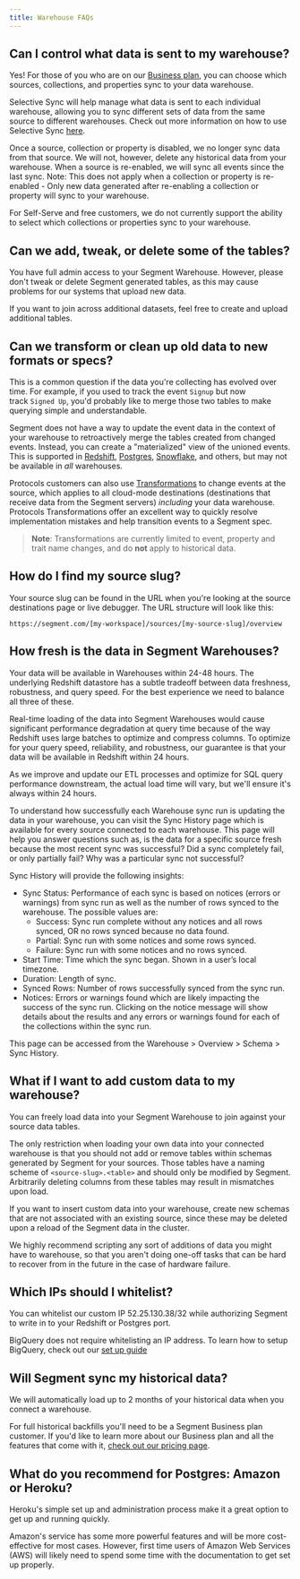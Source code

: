 ```yaml
---
title: Warehouse FAQs
---
```


## Can I control what data is sent to my warehouse?

Yes! For those of you who are on our [Business plan](https://segment.com/pricing), you can choose which sources, collections, and properties sync to your data warehouse.

Selective Sync will help manage what data is sent to each individual warehouse, allowing you to sync different sets of data from the same source to different warehouses. Check out more information on how to use Selective Sync [here](https://segment.com/docs/guides/filtering-data/#warehouse-selective-sync).

Once a source, collection or property is disabled, we no longer sync data from that source. We will not, however, delete any historical data from your warehouse. When a source is re-enabled, we will sync all events since the last sync. Note: This does not apply when a collection or property is re-enabled - Only new data generated after re-enabling a collection or property will sync to your warehouse.

For Self-Serve and free customers, we do not currently support the ability to select which collections or properties sync to your warehouse.


## Can we add, tweak, or delete some of the tables?

You have full admin access to your Segment Warehouse. However, please don't tweak or delete Segment generated tables, as this may cause problems for our systems that upload new data.

If you want to join across additional datasets, feel free to create and upload additional tables.

## Can we transform or clean up old data to new formats or specs?

This is a common question if the data you're collecting has evolved over time. For example, if you used to track the event `Signup` but now track `Signed Up`, you'd probably like to merge those two tables to make querying simple and understandable.

Segment does not have a way to update the event data in the context of your warehouse to retroactively merge the tables created from changed events. Instead, you can create a "materialized" view of the unioned events. This is supported in [Redshift](https://docs.aws.amazon.com/redshift/latest/dg/r_CREATE_VIEW.html), [Postgres](https://www.postgresql.org/docs/9.3/rules-materializedviews.html), [Snowflake](https://docs.snowflake.net/manuals/sql-reference/sql/create-view.html), and others, but may not be available in _all_ warehouses.

Protocols customers can also use [Transformations](/docs/protocols/transformations/) to change events at the source, which applies to all cloud-mode destinations (destinations that receive data from the Segment servers) _including_ your data warehouse. Protocols Transformations offer an excellent way to quickly resolve implementation mistakes and help transition events to a Segment spec.

> **Note**: Transformations are currently limited to event, property and trait name changes, and do **not** apply to historical data.


## How do I find my source slug?

Your source slug can be found in the URL when you're looking at the source destinations page or live debugger. The URL structure will look like this:

`https://segment.com/[my-workspace]/sources/[my-source-slug]/overview`

## How fresh is the data in Segment Warehouses?

Your data will be available in Warehouses within 24-48 hours. The underlying Redshift datastore has a subtle tradeoff between data freshness, robustness, and query speed. For the best experience we need to balance all three of these.

Real-time loading of the data into Segment Warehouses would cause significant performance degradation at query time because of the way Redshift uses large batches to optimize and compress columns. To optimize for your query speed, reliability, and robustness, our guarantee is that your data will be available in Redshift within 24 hours.

As we improve and update our ETL processes and optimize for SQL query performance downstream, the actual load time will vary, but we'll ensure it's always within 24 hours.

To understand how successfully each Warehouse sync run is updating the data in your warehouse, you can visit the Sync History page which is available for every source connected to each warehouse. This page will help you answer questions such as, is the data for a specific source fresh because the most recent sync was successful? Did a sync completely fail, or only partially fail? Why was a particular sync not successful?

Sync History will provide the following insights: 
- Sync Status: Performance of each sync is based on notices (errors or warnings) from sync run as well as the number of rows synced to the warehouse. The possible values are:
    - Success: Sync run complete without any notices and all rows synced, OR no rows synced because no data found.
    - Partial: Sync run with some notices and some rows synced.
    - Failure: Sync run with some notices and no rows synced.
- Start Time: Time which the sync began. Shown in a user’s local timezone. 
- Duration: Length of sync.
- Synced Rows: Number of rows successfully synced from the sync run.
- Notices: Errors or warnings found which are likely impacting the success of the sync run. Clicking on the notice message will show details about the results and any errors or warnings found for each of the collections within the sync run.

This page can be accessed from the Warehouse > Overview > Schema > Sync History.


## What if I want to add custom data to my warehouse?

You can freely load data into your Segment Warehouse to join against your source data tables.

The only restriction when loading your own data into your connected warehouse is that you should not add or remove tables within schemas generated by Segment for your sources. Those tables have a naming scheme of `<source-slug>.<table>` and should only be modified by Segment. Arbitrarily deleting columns from these tables may result in mismatches upon load.

If you want to insert custom data into your warehouse, create new schemas that are not associated with an existing source, since these may be deleted upon a reload of the Segment data in the cluster.

We highly recommend scripting any sort of additions of data you might have to warehouse, so that you aren't doing one-off tasks that can be hard to recover from in the future in the case of hardware failure.

## Which IPs should I whitelist?

You can whitelist our custom IP 52.25.130.38/32 while authorizing Segment to write in to your Redshift or Postgres port.

BigQuery does not require whitelisting an IP address. To learn how to setup BigQuery, check out our [set up guide](https://segment.com/docs/connections/warehouses/catalog/bigquery/#getting-started)


## Will Segment sync my historical data?

We will automatically load up to 2 months of your historical data when you connect a warehouse.

For full historical backfills you'll need to be a Segment Business plan customer. If you'd like to learn more about our Business plan and all the features that come with it, [check out our pricing page](https://segment.com/pricing).

## What do you recommend for Postgres: Amazon or Heroku?

Heroku's simple set up and administration process make it a great option to get up and running quickly.

Amazon's service has some more powerful features and will be more cost-effective for most cases. However, first time users of Amazon Web Services (AWS) will likely need to spend some time with the documentation to get set up properly.

